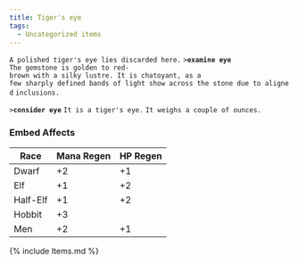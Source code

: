 ```yaml
---
title: Tiger's eye
tags:
  - Uncategorized items
---
```

`A polished tiger's eye lies discarded here.`
`>`**`examine eye`**
`The gemstone is golden to red-brown with a silky lustre. It is chatoyant, as a`
`few sharply defined bands of light show across the stone due to aligned`
`inclusions.`

`>`**`consider eye`**
`It is a tiger's eye.`
`It weighs a couple of ounces.`

### Embed Affects

<spoiler>

| Race     | Mana Regen | HP Regen |
|----------|------------|----------|
| Dwarf    | +2         | +1       |
| Elf      | +1         | +2       |
| Half-Elf | +1         | +2       |
| Hobbit   | +3         |          |
| Men      | +2         | +1       |

</spoiler>

{% include Items.md %}

